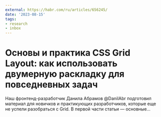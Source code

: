 ```yaml
---
external: https://habr.com/ru/articles/656245/
date: '2023-08-15'
tags:
- research
- inbox
---
```


# Основы и практика CSS Grid Layout: как использовать двумерную раскладку для повседневных задач

Наш фронтенд-разработчик Данила Абрамов @DanilAbr подготовил материал для новичков и практикующих разработчиков, которые еще не успели разобраться с Grid. В первой части статьи — основные...
